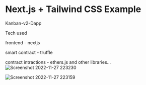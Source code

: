 # Next.js + Tailwind CSS Example


Kanban-v2-Dapp

Tech used

frontend - nextjs

smart contract - truffle

contract intractions - ethers.js
and other libraries...
![Screenshot 2022-11-27 223230](https://user-images.githubusercontent.com/86045544/204149876-e494d591-75d1-421c-b4ed-5c563741e45c.png)

![Screenshot 2022-11-27 223159](https://user-images.githubusercontent.com/86045544/204149879-a36c5687-eb83-41e7-8a9b-aa6d6ebd549e.png)
